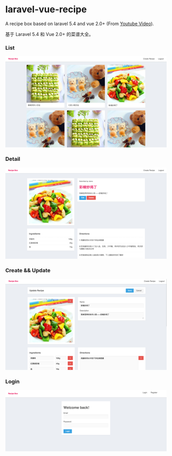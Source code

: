 # laravel-vue-recipe

A recipe box based on laravel 5.4 and vue 2.0+ (From [Youtube Video](https://www.youtube.com/watch?v=LZcwmzTdcLE)).

基于 Laravel 5.4 和 Vue 2.0+ 的菜谱大全。

### List
![](https://raw.githubusercontent.com/9IPHP/laravel-vue-recipe/master/public/images/list.png)

### Detail
![](https://raw.githubusercontent.com/9IPHP/laravel-vue-recipe/master/public/images/detail.png)

### Create && Update
![](https://raw.githubusercontent.com/9IPHP/laravel-vue-recipe/master/public/images/create.png)

### Login
![](https://raw.githubusercontent.com/9IPHP/laravel-vue-recipe/master/public/images/login.png)